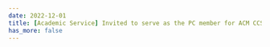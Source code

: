 ```yaml
---
date: 2022-12-01
title: [Academic Service] Invited to serve as the PC member for ACM CCS 2023. Welcome your contributions.
has_more: false
---
```

